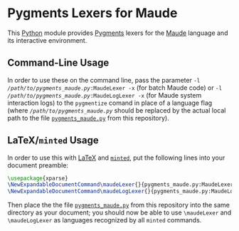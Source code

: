 # Pygments Lexers for Maude

This [Python](https://www.python.org) module provides
[Pygments](http://pygments.org) lexers for the
[Maude](http://maude.cs.illinois.edu/w/index.php?title=The_Maude_System)
language and its interactive environment.

## Command-Line Usage

In order to use these on the command line, pass the parameter `-l
`*`/path/to/pygments_maude.py`*`:MaudeLexer -x` (for batch Maude code)
or `-l `*`/path/to/pygments_maude.py`*`:MaudeLogLexer -x` (for Maude
system interaction logs) to the `pygmentize` comand in place of a
language flag (where *`/path/to/pygments_maude.py`* should be replaced
by the actual local path to the file
[`pygments_maude.py`](https://raw.githubusercontent.com/pthariensflame/pygments-maude/master/pygments_maude.py)
from this repository).

## LaTeX/`minted` Usage

In order to use this with [LaTeX](http://www.latex-project.org) and
[`minted`](https://github.com/gpoore/minted), put the following lines
into your document preamble:

``` tex
\usepackage{xparse}
\NewExpandableDocumentCommand\maudeLexer{}{pygments_maude.py:MaudeLexer -x}
\NewExpandableDocumentCommand\maudeLogLexer{}{pygments_maude.py:MaudeLogLexer -x}
```

Then place the the file
[`pygments_maude.py`](https://raw.githubusercontent.com/pthariensflame/pygments-maude/master/pygments_maude.py)
from this repository into the same directory as your document; you
should now be able to use `\maudeLexer` and `\maudeLogLexer` as
languages recognized by all `minted` commands.
